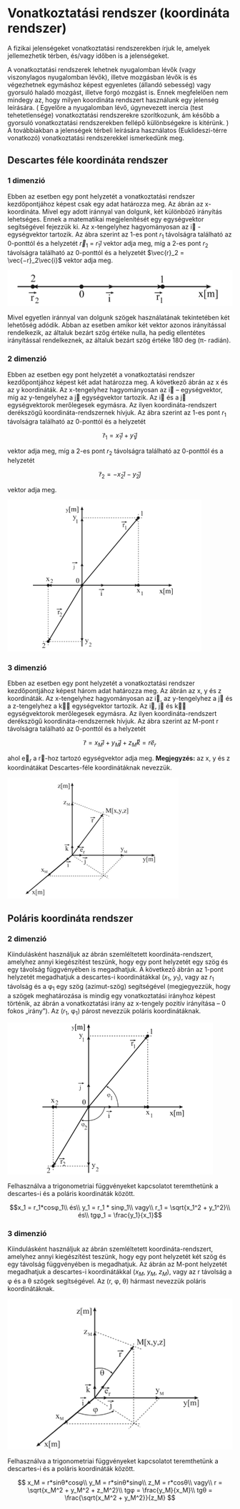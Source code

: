 # Vonatkoztatási rendszer (koordináta rendszer)

A fizikai jelenségeket vonatkoztatási rendszerekben írjuk le, amelyek jellemezhetik térben,
és/vagy időben is a jelenségeket. 

A vonatkoztatási rendszerek lehetnek nyugalomban lévők (vagy viszonylagos nyugalomban lévők), illetve mozgásban lévők is és végezhetnek egymáshoz képest egyenletes (állandó sebesség) vagy gyorsuló haladó mozgást, illetve forgó mozgást is. Ennek megfelelően nem mindegy az, hogy milyen koordináta rendszert használunk egy jelenség leírására. ( Egyelőre a nyugalomban lévő, úgynevezett inercia (test tehetetlensége) vonatkoztatási rendszerekre szorítkozunk, ám később a gyorsuló vonatkoztatási rendszerekben fellépő különbségekre is kitérünk. )
A továbbiakban a jelenségek térbeli leírására használatos (Euklideszi-térre vonatkozó)
vonatkoztatási rendszerekkel ismerkedünk meg.

## Descartes féle koordináta rendszer

### 1 dimenzió

Ebben az esetben egy pont helyzetét a vonatkoztatási rendszer kezdőpontjához képest csak
egy adat határozza meg. Az ábrán az x-koordináta. Mivel egy adott iránnyal van dolgunk, két
különböző irányítás lehetséges. Ennek a matematikai megjelenítését egy egységvektor
segítségével fejezzük ki. Az x-tengelyhez hagyományosan az i⃗ - egységvektor tartozik. Az ábra
szerint az 1-es pont $r_1$ távolságra található az 0-ponttól és a helyzetét $\vec{r}_1$ = $r_1i⃗$ vektor adja meg,
míg a 2-es pont $r_2$ távolságra található az 0-ponttól és a helyzetét $\vec{r}_2 = \vec{−r}_2\vec{i}$ vektor adja meg.

![Screenshot from 2023-11-12 14-58-00.png](Vonatkoztata%CC%81si%20rendszer%20(koordina%CC%81ta%20rendszer)/Screenshot_from_2023-11-12_14-58-00.png)

Mivel egyetlen iránnyal van dolgunk szögek használatának tekintetében két lehetőség
adódik. Abban az esetben amikor két vektor azonos irányítással rendelkezik, az általuk bezárt szög értéke nulla, ha pedig ellentétes irányítással rendelkeznek, az általuk bezárt szög értéke 180 deg (π- radián).

### 2 dimenzió

Ebben az esetben egy pont helyzetét a vonatkoztatási rendszer kezdőpontjához képest két
adat határozza meg. A következő ábrán az x és az y koordináták. Az x-tengelyhez hagyományosan az i⃗ – egységvektor, míg az y-tengelyhez a j⃗ egységvektor tartozik. Az i⃗ és a j⃗ egységvektorok merőlegesek egymásra. Az ilyen koordináta-rendszert derékszögű koordináta-rendszernek hívjuk.
Az ábra szerint az 1-es pont $r_1$ távolságra található az 0-ponttól és a helyzetét

$$
r⃗_1 = x_1i⃗ + y_1j⃗
$$

vektor adja meg, míg a 2-es pont $r_2$ távolságra található az 0-ponttól és a helyzetét

$$
r⃗_2 = −x_2i⃗−y_2j⃗
$$

vektor adja meg.

![Screenshot from 2023-11-12 15-06-50.png](Vonatkoztata%CC%81si%20rendszer%20(koordina%CC%81ta%20rendszer)/Screenshot_from_2023-11-12_15-06-50.png)

### 3 dimenzió

Ebben az esetben egy pont helyzetét a vonatkoztatási rendszer kezdőpontjához képest
három adat határozza meg. Az ábrán az x, y és z koordináták. Az x-tengelyhez hagyományosan az i⃗, az y-tengelyhez a j⃗ és a z-tengelyhez a k⃗⃗ egységvektor tartozik. Az i⃗, j⃗ és k⃗⃗ egységvektorok merőlegesek egymásra. Az ilyen koordináta-rendszert derékszögű koordináta-rendszernek hívjuk.
Az ábra szerint az M-pont r távolságra található az 0-ponttól és a helyzetét

$$
r⃗ = x_Mi⃗ + y_Mj⃗ + z_Mk⃗⃗ = re⃗_r
$$

ahol e⃗$_r$ a r⃗-hoz tartozó egységvektor adja meg.
**Megjegyzés:** az x, y és z koordinátákat Descartes-féle koordinátáknak nevezzük.

![Screenshot from 2023-11-15 16-16-13.png](Vonatkoztata%CC%81si%20rendszer%20(koordina%CC%81ta%20rendszer)/Screenshot_from_2023-11-15_16-16-13.png)

## Poláris koordináta rendszer

### 2 dimenzió

Kiindulásként használjuk az ábrán szemléltetett koordináta-rendszert, amelyhez annyi kiegészítést teszünk, hogy egy pont helyzetét egy szög és egy távolság függvényében is
megadhatjuk. A következő ábrán az 1-pont helyzetét megadhatjuk a descartes-i koordinátákkal ($x_1$, $y_1$), vagy az $r_1$ távolság és a φ$_1$ egy szög (azimut-szög) segítségével (megjegyezzük, hogy a szögek meghatározása is mindig egy vonatkoztatási irányhoz képest történik, az ábrán a vonatkoztatási irány az x-tengely pozitív irányítása – 0 fokos „irány”). Az ($r_1$, φ$_1$) párost nevezzük poláris koordinátáknak.

![Screenshot from 2023-11-12 15-12-17.png](Vonatkoztata%CC%81si%20rendszer%20(koordina%CC%81ta%20rendszer)/Screenshot_from_2023-11-12_15-12-17.png)

Felhasználva a trigonometriai függvényeket kapcsolatot teremthetünk a descartes-i és a
poláris koordináták között.

$$x_1 = r_1*cosφ_1\\  
és\\
y_1 = r_1 * sinφ_1\\
vagy\\
r_1 = \sqrt{x_1^2 + y_1^2}\\
és\\
tgφ_1 = \frac{y_1}{x_1}$$

### 3 dimenzió

Kiindulásként használjuk az ábrán szemléltetett koordináta-rendszert, amelyhez annyi
kiegészítést teszünk, hogy egy pont helyzetét két szög és egy távolság függvényében is
megadhatjuk. Az ábrán az M-pont helyzetét megadhatjuk a descartes-i koordinátákkal
($x_M$, $y_M$, $z_M$), vagy az r távolság a φ és a θ szögek segítségével. Az (r, φ, θ) hármast nevezzük poláris koordinátáknak.

![Screenshot from 2023-11-12 16-12-05.png](Vonatkoztata%CC%81si%20rendszer%20(koordina%CC%81ta%20rendszer)/Screenshot_from_2023-11-12_16-12-05.png)

Felhasználva a trigonometriai függvényeket kapcsolatot teremthetünk a descartes-i és a
poláris koordináták között.  

$$
x_M = r*sinθ*cosφ\\ y_M = r*sinθ*sinφ\\ z_M = r*cosθ\\ vagy\\ r = \sqrt{x_M^2 + y_M^2 + z_M^2}\\ tgφ = \frac{y_M}{x_M}\\ tgθ = \frac{\sqrt{x_M^2 + y_M^2}}{z_M}
$$